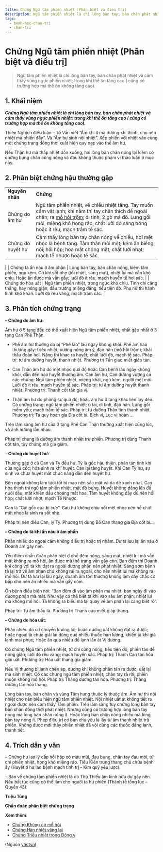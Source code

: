 ```yaml
---
title: Chứng Ngũ tâm phiền nhiệt (Phân biệt và điều trị]
description: Ngũ tâm phiền nhiệt là chỉ lòng bàn tay, bàn chân phát nhiệt và cảm thấy vùng ngực phiền nhiệt; trong khi thể ôn tăng cao ( cũng có trường hợp mà thể ôn không tăng cao).
tags:
  - benh-hoc-chan-tri
  - chan-tri
---
```


# Chứng Ngũ tâm phiền nhiệt (Phân biệt và điều trị] 

> Ngũ tâm phiền nhiệt là chỉ lòng bàn tay, bàn chân phát nhiệt và cảm thấy vùng ngực phiền nhiệt; trong khi thể ôn tăng cao ( cũng có trường hợp mà thể ôn không tăng cao).

## 1. Khái niệm

***Chứng Ngũ tâm phiền nhiệt là chỉ lòng bàn tay, bàn chân phát nhiệt và cảm thấy vùng ngực phiền nhiệt; trong khi thể ôn tăng cao ( cũng có trường hợp mà thể ôn không tăng cao).***

Thiên Nghịch điều luận – Tố Vấn viết “Âm khí ít mà dương khí thịnh, cho nên nhiệt mà phiền đầy”. Và “Âm hư sinh nội nhiệt”. Xếp phiền với nhiệt vào cùng một chứng trạng đồng thời xuất hiện quy nạp vào thể âm hư.

Nếu Thận hư mà thấp nhiệt dồn xuống, hai lòng bàn chân nóng lại kiêm có chứng bụng chân cũng nóng và đau không thuộc phạm vi thảo luận ở mục này.

## 2. Phân biệt chứng hậu thường gặp

|  |  |
| --- | --- |
| **Nguyên nhân** | **Chứng** |
| Chứng do âm hư | Ngũ tâm phiền nhiệt, về chiều nhiệt tăng. Tay muốn cầm vật lạnh; khi nằm thì tay chân thích để ngoài chăn; ra [mồ hôi trộm;](/yhctvn/chung-ra-mo-hoi-trom-dao-han) di tinh, 2 gò má đỏ. Lưng gối mỏi, miệng khô họng ráo, chất lưỡi đỏ sáng bóng hoặc ít rêu; mạch trầm tế sác. |
| Chứng do huyết hư | Cảm thấy lòng bàn tay chân nóng về chiều, hơi mệt nhọc là bệnh tăng. Tâm thân mỏi mệt; kém ăn biếng nói; hồi hộp; hoa mắt chóng mặt, chất lưỡi nhạt; mạch tế nhược hoặc tế sác.
 |
| Chứng tà ẩn náu ở âm phận | Lòng bàn tay, bàn chân nóng, kiêm tâm phiền, ngủ kém. Có khi sốt nhẹ (tối nhiệt, sáng mát), nhiệt lui mà vẫn khó chịu. Hoặc ăn được mà vẫn gầy; lưỡi đỏ ít rêu, mạch huyền tế hơi sác. |
| Chứng do hỏa uất | Ngũ tâm phiền nhiệt, trong ngực khó chịu. Tình chí căng thẳng, hay nóng giận; đầu trướng miệng đắng, tiểu tiện đỏ. Phụ nữ thì hành kinh khó khăn. Lưỡi đỏ rêu vàng, mạch trầm sác.
 |

## 3. Phân tích chứng trạng

**– Chứng do âm hư:** 

Âm hư ở 5 tạng đều có thể xuất hiện Ngũ tâm phiền nhiệt, nhất gặp nhất ở 3 tạng Can Phế Thận.

+ Phế âm hư thường do bị “Phế lao” lâu ngày không khỏi. Phế âm hao thương gây: triều nhiệt, xương nóng âm ỷ, đạo hãn (mồ hôi trộm); khái thấu đoản hơi. Nặng thì khạc ra huyết; chất lưỡi đỏ, mạch tế sác. Pháp trị: tư âm dưỡng huyết, thanh nhiệt. Phương trị Tần giao miết giáp tán.

+ Can Thận âm hư do mệt nhọc quá độ hoặc Can bệnh lâu ngày không khỏi, dẫn đến hao huyết thương âm. Can âm hư, Can dương vượng có các chứng: Ngũ tâm phiền nhiệt, miệng khát, ngủ kém, người mệt mỏi. Lưỡi đỏ ít rêu, mạch huyền tế sác. Pháp trị: tư âm dưỡng huyết thanh nhiệt. Phương trị: Thanh cốt tán gia vị. 

+ Thận âm hư do phòng sự quá độ; hoặc âm hư ở tạng khác liên lụy đến. Có chứng trạng: ngũ tâm phiền nhiệt; ù tai, di tinh, đạo hãn. Lưng gối mềm yếu; mạch trầm tế sác. Pháp trị: tư dưỡng Thận tinh thanh nhiệt. Phương trị: Tả quy hoàn gia Địa cốt bì. Bịch vi, Lục vị hoàn …

Trên lâm sàng âm hư của 3 tạng Phế Can Thận thường xuất hiện cùng lúc, và ảnh hưởng lẫn nhau. 

Pháp trị chung là dưỡng âm thanh nhiệt trừ phiền. Phương trị dùng Thanh cốt tán, tùy chứng mà gia giảm.

**– Chứng do huyết hư:** 

Thường gặp ở cả Can và Tỳ đều hư. Tỳ là gốc hậu thiên, phân tán tinh khí của ngũ cốc; hóa sinh ra khí huyệt. Can lại tàng huyết. Khi Can Tỳ hư, sự sinh và chứa huyết mất chức năng dẫn đến huyết hư. 

Bên ngoài không làm tươi tốt bì mao nên sắc mặt và da dẻ xanh nhạt. Can hỏa thịnh thì ngũ tâm phiền nhiệt, mặt đỏ bừng. Huyết không dâng lên để nuôi đầu, mắt khiến đầu choáng mắt hoa. Tâm huyết không đầy đủ nên hồi hộp; chất lưỡi nhợt; mạch Tế Nhược.

Can là “Cái gốc của bĩ cực”. Can hư không chịu nổi mệt nhọc nên hễ chút mệt nhọc là sinh ra sốt nhẹ.

Pháp trị nên điều Can, lý Tỳ. Phương trị dùng Bổ Can thang gia Địa cốt bì…

**– Chứng do tà khí ẩn náu ở âm phần**

Phần nhiều do ngoại cảm không điều trị hoặc trị nhầm. Dư tà lưu lại ẩn náu ở Doanh âm gây nên.

 Yếu điểm chẩn đoán phân biệt ở chỗ đêm nóng, sáng mát, nhiệt lui mà vẫn mật không ra mồ hôi, ăn được mà thể trạng vẫn gầy còn. Ban đêm thì Doanh khí công với tà khí đạt ra ngoài dương phận nên phát nhiệt. Sáng sớm bệnh tà lại trở về âm phạn chứ không rải ra ngoài, cho nên nhiệt lui mà không ra mồ hôi. Dư tà lưu lại lâu ngày, doanh âm tổn thương không làm đầy chắc cơ bắp cho nên ăn nhiều mà vẫn gầy còm. 

Ôn bệnh điều biện nói: “Ban đêm đi vào âm phận mà nhiệt, ban ngày đi vào dương phận mà mát. Như vậy có thể biết tà khí vào sâu âm phận; nhiệt lui mà không mồ hôi. Tà không ra biểu mà lại quay về âm phận lại càng biết rõ”. 

Pháp trị: Tư âm thấu tà. Phương trị Thanh cao miết giáp thang.

**– Chứng do hỏa uất:** 

Phần nhiều do cơ chuyển không lợi; hoặc dương uất không đạt ra được; hoặc ngoại tà chưa giải lại dùng quá nhiều thuốc hàn lương, khiến tà khí giá lạnh mai phục; Hoặc ăn quá nhiều đồ lạnh lấn át Vị dương. 

Có chứng Ngũ tâm phiền nhiệt, tứ chi cũng nóng; tiểu tiện đỏ; phiền táo dễ nóng giận; lưỡi đỏ rêu vàng; mạch huyền sác. Pháp trị: Thanh Can tán hỏa giải uất. Phương trị: Hỏa uất thang gia giảm. 

Nếu Vị thương bị lạnh chèn ép, dương khi không phân tán ra được, uất lại mà sinh nhiệt. Có các chứng ngũ tâm phiền nhiệt; chân tay rã rời; phiền muộn không mồ hôi. Pháp trị: Thăng dương tán hỏa. Phương trị: Thăng dương tán hỏa thang.

Lòng bàn tay, bàn chân và vùng Tâm hung thuộc lý thuộc âm. Âm hư thì nội nhiệt cho nên biểu hiện ngũ tâm phiền nhiệt. Nội nhiệt uất át không tiết ra ngoài được nên cảm thấy Tâm phiền. Trên lâm sàng tuy chứng lòng bàn tay bàn chân đồng thời phát nhiệt. Nhưng cũng có trường hợp lòng bàn tay nóng mà lòng bàn chân nóng ít. Hoặc lòng bàn chân nóng nhiều mà lòng bàn tay nóng ít. Phép điều trị cơ bản chủ yêu là lấy tư âm thanh nhiệt trừ phiền. Không được mới thấy phiền nhiệt đã vội dùng các thuốc đắng lạnh, thanh tiết.

## 4. Trích dẫn y văn

– Chứng hư lao lý cấp hồi hộp có máu mũi, đau bụng, chân tay đau mỏi, tứ chi phiền nhiệt, họng khô miệng ráo. Tiểu Kiến trung thang chủ chữa bệnh ấy (Huyết tí hư lao bệnh mạch tính trị – Kim quỹ yếu lược).

– Bàn về chứng tâm phiền nhiệt là do Thủ Thiếu âm kinh hữu dư gây nên. Nếu bất túc cũng có thể làm cho người ta hư phiên (Thánh tễ tổng lục – Quyển 43).

**Triệu Tùng**

**Chẩn đoán phân biệt chứng trạng**

**Xem thêm:**

* [Chứng Không có mồ hôi](/yhctvn/chung-khong-co-mo-hoi)
* [Chứng Hàn nhiệt vãng lai](/yhctvn/chung-han-nhiet-vang-lai)
* [Chứng Triều nhiệt trong Đông y](/yhctvn/chung-trieu-nhiet-trong-dong-y)

(Nguồn <a href="https://yhctvn.com/chung-ngu-tam-phien-nhiet/" target="_blank">yhctvn</a>)
